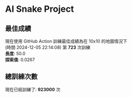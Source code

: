 
# AI Snake Project

## **最佳成績**


















































































































































































































































現在使用 GitHub Action 訓練最佳成績為在 10x10 的地圖情況下  
(時間 2024-12-05 22:14:08) 第 **723** 次訓練  
**長度**: 50.0  
**探索值**: 0.0267





































































































































































































































































































































































































































































































## 總訓練次數
現在已經訓練了: **923000** 次
